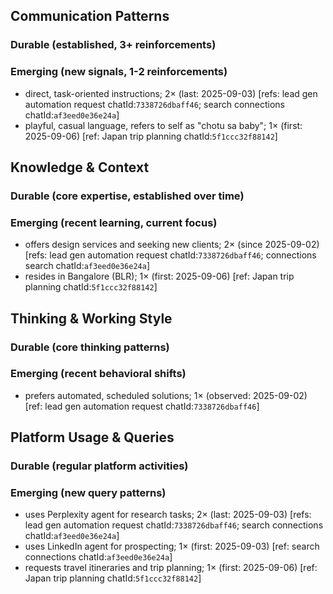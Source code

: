 ## Communication Patterns
### Durable (established, 3+ reinforcements)

### Emerging (new signals, 1-2 reinforcements)
- direct, task-oriented instructions; 2× (last: 2025-09-03) [refs: lead gen automation request chatId:`7338726dbaff46`; search connections chatId:`af3eed0e36e24a`]
- playful, casual language, refers to self as "chotu sa baby"; 1× (first: 2025-09-06) [ref: Japan trip planning chatId:`5f1ccc32f88142`]

## Knowledge & Context
### Durable (core expertise, established over time)

### Emerging (recent learning, current focus)
- offers design services and seeking new clients; 2× (since 2025-09-02) [refs: lead gen automation request chatId:`7338726dbaff46`; connections search chatId:`af3eed0e36e24a`]
- resides in Bangalore (BLR); 1× (first: 2025-09-06) [ref: Japan trip planning chatId:`5f1ccc32f88142`]

## Thinking & Working Style
### Durable (core thinking patterns)

### Emerging (recent behavioral shifts)
- prefers automated, scheduled solutions; 1× (observed: 2025-09-02) [ref: lead gen automation request chatId:`7338726dbaff46`]

## Platform Usage & Queries
### Durable (regular platform activities)

### Emerging (new query patterns)
- uses Perplexity agent for research tasks; 2× (last: 2025-09-03) [refs: lead gen automation request chatId:`7338726dbaff46`; search connections chatId:`af3eed0e36e24a`]
- uses LinkedIn agent for prospecting; 1× (first: 2025-09-03) [ref: search connections chatId:`af3eed0e36e24a`]
- requests travel itineraries and trip planning; 1× (first: 2025-09-06) [ref: Japan trip planning chatId:`5f1ccc32f88142`]
